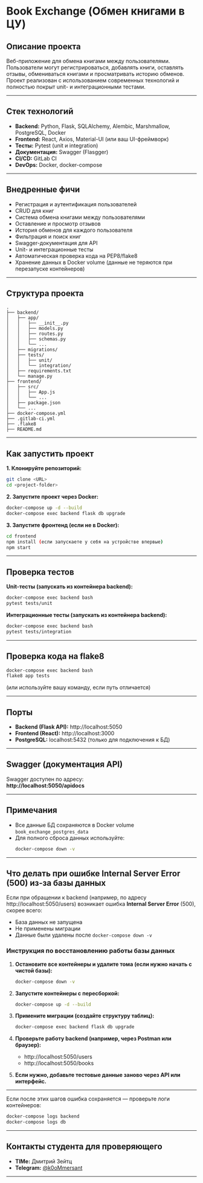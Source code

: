 # Book Exchange (Обмен книгами в ЦУ)

## Описание проекта

Веб-приложение для обмена книгами между пользователями. Пользователи могут регистрироваться, добавлять книги, оставлять отзывы, обмениваться книгами и просматривать историю обменов. Проект реализован с использованием современных технологий и полностью покрыт unit- и интеграционными тестами.

---

## Стек технологий

- **Backend:** Python, Flask, SQLAlchemy, Alembic, Marshmallow, PostgreSQL, Docker
- **Frontend:** React, Axios, Material-UI (или ваш UI-фреймворк)
- **Тесты:** Pytest (unit и integration)
- **Документация:** Swagger (Flasgger)
- **CI/CD:** GitLab CI
- **DevOps:** Docker, docker-compose

---

## Внедренные фичи

- Регистрация и аутентификация пользователей
- CRUD для книг
- Система обмена книгами между пользователями
- Оставление и просмотр отзывов
- История обменов для каждого пользователя
- Фильтрация и поиск книг
- Swagger-документация для API
- Unit- и интеграционные тесты
- Автоматическая проверка кода на PEP8/flake8
- Хранение данных в Docker volume (данные не теряются при перезапуске контейнеров)

---

## Структура проекта

```
.
├── backend/
│   ├── app/
│   │   ├── __init__.py
│   │   ├── models.py
│   │   ├── routes.py
│   │   ├── schemas.py
│   │   └── ...
│   ├── migrations/
│   ├── tests/
│   │   ├── unit/
│   │   └── integration/
│   ├── requirements.txt
│   └── manage.py
├── frontend/
│   ├── src/
│   │   ├── App.js
│   │   └── ...
│   ├── package.json
│   └── ...
├── docker-compose.yml
├── .gitlab-ci.yml
├── .flake8
├── README.md
```

---

## Как запустить проект

**1. Клонируйте репозиторий:**
```bash
git clone <URL>
cd <project-folder>
```

**2. Запустите проект через Docker:**
```bash
docker-compose up -d --build
docker-compose exec backend flask db upgrade
```

**3. Запустите фронтенд (если не в Docker):**
```bash
cd frontend
npm install (если запускаете у себя на устройстве впервые)
npm start
```

---

## Проверка тестов

**Unit-тесты (запускать из контейнера backend):**
```bash
docker-compose exec backend bash
pytest tests/unit
```

**Интеграционные тесты (запускать из контейнера backend):**
```bash
docker-compose exec backend bash
pytest tests/integration
```

---

## Проверка кода на flake8

```bash
docker-compose exec backend bash
flake8 app tests
```
(или используйте вашу команду, если путь отличается)

---

## Порты

- **Backend (Flask API):** http://localhost:5050
- **Frontend (React):** http://localhost:3000
- **PostgreSQL:** localhost:5432 (только для подключения к БД)

---

## Swagger (документация API)

Swagger доступен по адресу:  
**http://localhost:5050/apidocs**

---

## Примечания

- Все данные БД сохраняются в Docker volume `book_exchange_postgres_data`
- Для полного сброса данных используйте:  
  ```bash
  docker-compose down -v
  ```

---

## Что делать при ошибке Internal Server Error (500) из-за базы данных

Если при обращении к backend (например, по адресу http://localhost:5050/users) возникает ошибка **Internal Server Error** (500), скорее всего:

- База данных не запущена
- Не применены миграции
- Данные были удалены после `docker-compose down -v`

### Инструкция по восстановлению работы базы данных

1. **Остановите все контейнеры и удалите тома (если нужно начать с чистой базы):**
   ```bash
   docker-compose down -v
   ```

2. **Запустите контейнеры с пересборкой:**
   ```bash
   docker-compose up -d --build
   ```

3. **Примените миграции (создайте структуру таблиц):**
   ```bash
   docker-compose exec backend flask db upgrade
   ```

4. **Проверьте работу backend (например, через Postman или браузер):**
   - http://localhost:5050/users
   - http://localhost:5050/books

5. **Если нужно, добавьте тестовые данные заново через API или интерфейс.**

---

Если после этих шагов ошибка сохраняется — проверьте логи контейнеров:
```bash
docker-compose logs backend
docker-compose logs db
```

---

## Контакты студента для проверяющего

- **TIMe:** Дмитрий Зейтц
- **Telegram:** [@k0oMmersant](https://t.me/k0oMmersant)

---
